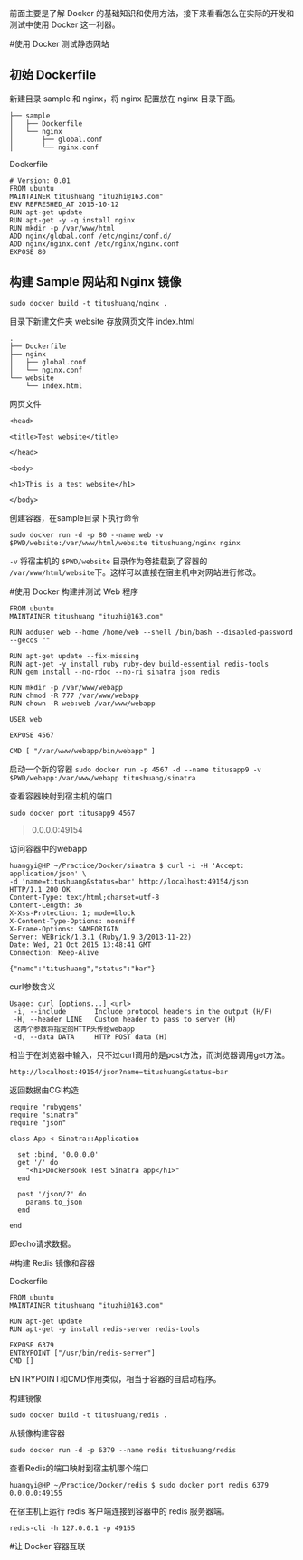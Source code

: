 前面主要是了解 Docker 的基础知识和使用方法，接下来看看怎么在实际的开发和测试中使用 Docker 这一利器。

#使用 Docker 测试静态网站

## 初始 Dockerfile
新建目录 sample 和 nginx，将 nginx 配置放在 nginx 目录下面。
```
├── sample
│   ├── Dockerfile
│   └── nginx
│       ├── global.conf
│       └── nginx.conf

```

Dockerfile

```
# Version: 0.01
FROM ubuntu
MAINTAINER titushuang "ituzhi@163.com"
ENV REFRESHED_AT 2015-10-12
RUN apt-get update
RUN apt-get -y -q install nginx
RUN mkdir -p /var/www/html
ADD nginx/global.conf /etc/nginx/conf.d/
ADD nginx/nginx.conf /etc/nginx/nginx.conf
EXPOSE 80
```

## 构建 Sample 网站和 Nginx 镜像

`sudo docker build -t titushuang/nginx .`

目录下新建文件夹 website 存放网页文件 index.html
```
.
├── Dockerfile
├── nginx
│   ├── global.conf
│   └── nginx.conf
└── website
    └── index.html
```

网页文件

```
<head>

<title>Test website</title>

</head>

<body>

<h1>This is a test website</h1>

</body>
```

创建容器，在sample目录下执行命令

`sudo docker run -d -p 80 --name web -v $PWD/website:/var/www/html/website titushuang/nginx nginx`

`-v` 将宿主机的 `$PWD/website` 目录作为卷挂载到了容器的 `/var/www/html/website`下。这样可以直接在宿主机中对网站进行修改。

#使用 Docker 构建并测试 Web 程序

```
FROM ubuntu
MAINTAINER titushuang "ituzhi@163.com"

RUN adduser web --home /home/web --shell /bin/bash --disabled-password --gecos ""

RUN apt-get update --fix-missing
RUN apt-get -y install ruby ruby-dev build-essential redis-tools
RUN gem install --no-rdoc --no-ri sinatra json redis

RUN mkdir -p /var/www/webapp
RUN chmod -R 777 /var/www/webapp
RUN chown -R web:web /var/www/webapp

USER web

EXPOSE 4567

CMD [ "/var/www/webapp/bin/webapp" ]
```

启动一个新的容器
`sudo docker run -p 4567 -d --name titusapp9 -v $PWD/webapp:/var/www/webapp titushuang/sinatra`

查看容器映射到宿主机的端口

`sudo docker port titusapp9 4567`

> 0.0.0.0:49154

访问容器中的webapp
```
huangyi@HP ~/Practice/Docker/sinatra $ curl -i -H 'Accept: application/json' \
-d 'name=titushuang&status=bar' http://localhost:49154/json
HTTP/1.1 200 OK 
Content-Type: text/html;charset=utf-8
Content-Length: 36
X-Xss-Protection: 1; mode=block
X-Content-Type-Options: nosniff
X-Frame-Options: SAMEORIGIN
Server: WEBrick/1.3.1 (Ruby/1.9.3/2013-11-22)
Date: Wed, 21 Oct 2015 13:48:41 GMT
Connection: Keep-Alive

{"name":"titushuang","status":"bar"}
```

curl参数含义

```
Usage: curl [options...] <url>
 -i, --include       Include protocol headers in the output (H/F)
 -H, --header LINE   Custom header to pass to server (H)
 这两个参数将指定的HTTP头传给webapp
 -d, --data DATA     HTTP POST data (H)
```

相当于在浏览器中输入，只不过curl调用的是post方法，而浏览器调用get方法。

`http://localhost:49154/json?name=titushuang&status=bar`

返回数据由CGI构造

```
require "rubygems"
require "sinatra"
require "json"

class App < Sinatra::Application

  set :bind, '0.0.0.0'
  get '/' do
    "<h1>DockerBook Test Sinatra app</h1>"
  end

  post '/json/?' do
    params.to_json
  end

end
```
即echo请求数据。

#构建 Redis 镜像和容器

Dockerfile
```
FROM ubuntu
MAINTAINER titushuang "ituzhi@163.com"

RUN apt-get update
RUN apt-get -y install redis-server redis-tools

EXPOSE 6379
ENTRYPOINT ["/usr/bin/redis-server"]
CMD []
```
ENTRYPOINT和CMD作用类似，相当于容器的自启动程序。

构建镜像

`sudo docker build -t titushuang/redis .`

从镜像构建容器

`sudo docker run -d -p 6379 --name redis titushuang/redis`

查看Redis的端口映射到宿主机哪个端口

```
huangyi@HP ~/Practice/Docker/redis $ sudo docker port redis 6379
0.0.0.0:49155
```

在宿主机上运行 redis 客户端连接到容器中的 redis 服务器端。

`redis-cli -h 127.0.0.1 -p 49155`

#让 Docker 容器互联
